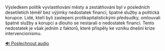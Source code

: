 
Výsledkem politik vyvlastňování městy a zestátňování byl v posledních desetiletích téměř bez výjimky nedostatek financí, špatné služby a politická korupce. Lidé, kteří byli zaslepeni protikapitalistickými předsudky, omlouvali špatné služby a korupci a dlouho se nestarali o nedostatek financí. Tento nedostatek je však jedním z faktorů, které přispěly ke vzniku dnešní krize intervencionismu.

[🔊 Poslechnout audio](/data/7-paragraphs/audio/chapter_68/para_003-Vsledkem-politik-vyvlastovn-msty-a-zesttov.mp3)
